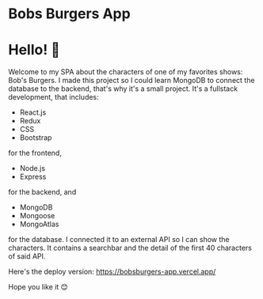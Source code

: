 # Bobs Burgers App

# Hello! 👋

Welcome to my SPA about the characters of one of my favorites shows: Bob's Burgers. 
I made this project so I could learn MongoDB to connect the database to the backend, that's why it's a small project.
It's a fullstack development, that includes: 
- React.js 
- Redux 
- CSS 
- Bootstrap 

for the frontend, 

- Node.js 
- Express 

for the backend, 
and 
- MongoDB 
- Mongoose 
- MongoAtlas
 
for the database. I connected it to an external API so I can show the characters. It contains a searchbar and the detail of the first 40 characters of said API.

Here's the deploy version: https://bobsburgers-app.vercel.app/

Hope you like it 😊
